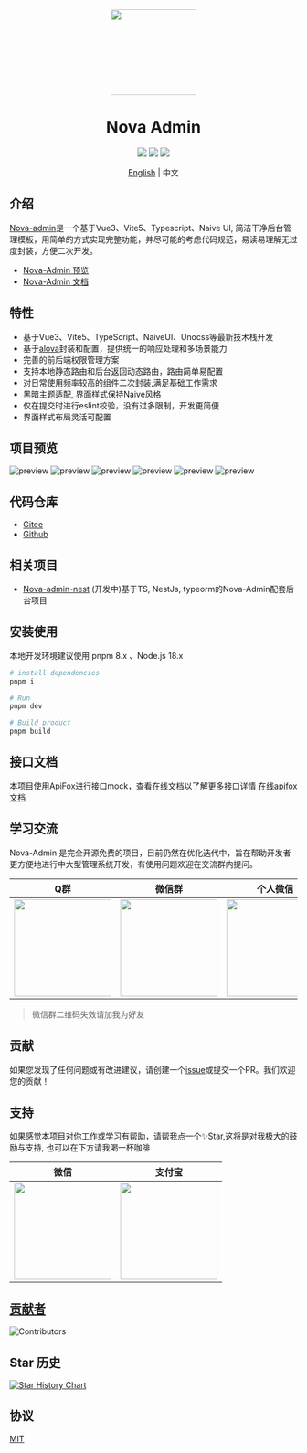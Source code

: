 <div align="center">
<img src="https://s2.loli.net/2023/10/27/WzQ4JLNV5epKh6X.png" style="width:150px"/>
    <h1>Nova Admin</h1>
</div>

<div align="center">
    <img src="https://img.shields.io/github/license/chansee97/nova-admin"/>
    <img src="https://img.shields.io/github/stars/chansee97/nova-admin"/>
    <img src="https://img.shields.io/github/forks/chansee97/nova-admin"/>
</div>

<div align='center'>

  [English](./README.md) | 中文
</div>

## 介绍

[Nova-admin](https://github.com/chansee97/nova-admin)是一个基于Vue3、Vite5、Typescript、Naive UI, 简洁干净后台管理模板，用简单的方式实现完整功能，并尽可能的考虑代码规范，易读易理解无过度封装，方便二次开发。

- [Nova-Admin 预览](https://nova-admin-site.netlify.app/)
- [Nova-Admin 文档](https://nova-admin-docs.netlify.app/)

## 特性

- 基于Vue3、Vite5、TypeScript、NaiveUI、Unocss等最新技术栈开发
- 基于[alova](https://alova.js.org/)封装和配置，提供统一的响应处理和多场景能力
- 完善的前后端权限管理方案
- 支持本地静态路由和后台返回动态路由，路由简单易配置
- 对日常使用频率较高的组件二次封装,满足基础工作需求
- 黑暗主题适配, 界面样式保持Naive风格
- 仅在提交时进行eslint校验，没有过多限制，开发更简便
- 界面样式布局灵活可配置

## 项目预览

![preview](https://cdn.jsdelivr.net/gh/chansee97/static/nova-admin/preview-1.png)
![preview](https://cdn.jsdelivr.net/gh/chansee97/static/nova-admin/preview-2.png)
![preview](https://cdn.jsdelivr.net/gh/chansee97/static/nova-admin/preview-3.png)
![preview](https://cdn.jsdelivr.net/gh/chansee97/static/nova-admin/preview-4.png)
![preview](https://cdn.jsdelivr.net/gh/chansee97/static/nova-admin/preview-5.png)
![preview](https://cdn.jsdelivr.net/gh/chansee97/static/nova-admin/preview-6.png)

## 代码仓库

- [Gitee](https://gitee.com/chansee97/nova-admin)
- [Github](https://github.com/chansee97/nova-admin)

## 相关项目

- [Nova-admin-nest](https://github.com/chansee97/nove-admin-nest) (开发中)基于TS, NestJs, typeorm的Nova-Admin配套后台项目

## 安装使用

本地开发环境建议使用 pnpm 8.x 、Node.js 18.x

```bash
# install dependencies
pnpm i

# Run
pnpm dev

# Build product
pnpm build

```

## 接口文档

本项目使用ApiFox进行接口mock，查看在线文档以了解更多接口详情
[在线apifox文档](https://apifox.com/apidoc/shared-2b1abeb5-6e78-425e-a4ff-d7277ae83bf0)

## 学习交流

Nova-Admin 是完全开源免费的项目，目前仍然在优化迭代中，旨在帮助开发者更方便地进行中大型管理系统开发，有使用问题欢迎在交流群内提问。

| Q群 | 微信群 | 个人微信 |
| :--: |:--: |:--: |
| <img src="https://cdn.jsdelivr.net/gh/chansee97/static/nova-admin/q-group.png" width=170> | <img src="https://cdn.jsdelivr.net/gh/chansee97/static/nova-admin/wx-group.png" width=170>|<img src="https://cdn.jsdelivr.net/gh/chansee97/static/wechat.png" width=170>|

> 微信群二维码失效请加我为好友

## 贡献

如果您发现了任何问题或有改进建议，请创建一个[issue](nova-admin/issues/new)或提交一个PR。我们欢迎您的贡献！

## 支持

如果感觉本项目对你工作或学习有帮助，请帮我点一个✨Star,这将是对我极大的鼓励与支持, 也可以在下方请我喝一杯咖啡

| 微信 | 支付宝 |
| :--: |:--: |
| <img src="https://cdn.jsdelivr.net/gh/chansee97/static/sponsor-wechat.png" width=170> | <img src="https://cdn.jsdelivr.net/gh/chansee97/static/sponsor-alipay.png" width=170>|

## [贡献者](https://github.com/chansee97/nova-admin/graphs/contributors)

![Contributors](https://contrib.rocks/image?repo=chansee97/nova-admin)

## Star 历史

[![Star History Chart](https://api.star-history.com/svg?repos=chansee97/nova-admin&type=Date)](https://star-history.com/#chansee97/nova-admin&Date)

## 协议

[MIT](LICENSE)
